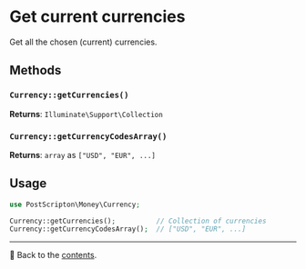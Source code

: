 # Get current currencies

Get all the chosen (current) currencies.

## Methods

### `Currency::getCurrencies()`
**Returns**: `Illuminate\Support\Collection`

### `Currency::getCurrencyCodesArray()`
**Returns**: `array` as `["USD", "EUR", ...]`

## Usage

```php
use PostScripton\Money\Currency;

Currency::getCurrencies();          // Collection of currencies
Currency::getCurrencyCodesArray();  // ["USD", "EUR", ...]
```

---

📌 Back to the [contents](/docs/03_currencies/README.md).
